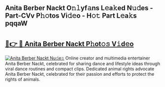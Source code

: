 ## Anita Berber Nackt O𝚗𝚕yf𝚊ns L𝚎a𝚔ed N𝚞𝚍es - Part-CVv P𝚑𝚘tos Vi𝚍𝚎o - H𝚘𝚝 Part L𝚎a𝚔s pqqaW

# <h2><a href="http://kf54le.oniu.top/?m=Anita+Berber+Nackt">🔗👉 🔴 Anita Berber Nackt P𝚑ot𝚘𝚜 V𝚒d𝚎o</a></h2>

[![Anita Berber Nackt Nu𝚍e𝚜](https://i.imgur.com/0qMVB7G.gif)](http://kf54le.oniu.top/?m=Anita+Berber+Nackt)
Online creator and multimedia entertainer Anita Berber Nackt, celebrated for sharing dance and lifestyle ideas through viral dance routines and compact clips. Dedicated animal rights advocate Anita Berber Nackt, celebrated for their passion and efforts to protect the rights of animals.  
